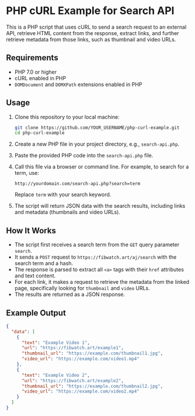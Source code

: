 # PHP cURL Example for Search API

This is a PHP script that uses cURL to send a search request to an external API, retrieve HTML content from the response, extract links, and further retrieve metadata from those links, such as thumbnail and video URLs.

## Requirements

- PHP 7.0 or higher
- cURL enabled in PHP
- `DOMDocument` and `DOMXPath` extensions enabled in PHP

## Usage

1. Clone this repository to your local machine:

    ```bash
    git clone https://github.com/YOUR_USERNAME/php-curl-example.git
    cd php-curl-example
    ```

2. Create a new PHP file in your project directory, e.g., `search-api.php`.
3. Paste the provided PHP code into the `search-api.php` file.
4. Call this file via a browser or command line. For example, to search for a term, use:

    ```
    http://yourdomain.com/search-api.php?search=term
    ```

   Replace `term` with your search keyword.

5. The script will return JSON data with the search results, including links and metadata (thumbnails and video URLs).

## How It Works

- The script first receives a search term from the `GET` query parameter `search`.
- It sends a `POST` request to `https://fibwatch.art/aj/search` with the search term and a hash.
- The response is parsed to extract all `<a>` tags with their `href` attributes and text content.
- For each link, it makes a request to retrieve the metadata from the linked page, specifically looking for `thumbnail` and `video` URLs.
- The results are returned as a JSON response.

## Example Output

```json
{
  "data": [
    {
      "text": "Example Video 1",
      "url": "https://fibwatch.art/example1",
      "thumbnail_url": "https://example.com/thumbnail1.jpg",
      "video_url": "https://example.com/video1.mp4"
    },
    {
      "text": "Example Video 2",
      "url": "https://fibwatch.art/example2",
      "thumbnail_url": "https://example.com/thumbnail2.jpg",
      "video_url": "https://example.com/video2.mp4"
    }
  ]
}
